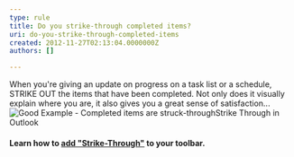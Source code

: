 ```yaml
---
type: rule
title: Do you strike-through completed items?
uri: do-you-strike-through-completed-items
created: 2012-11-27T02:13:04.0000000Z
authors: []

---
```


When you're giving an update on progress on a task list or a schedule, STRIKE OUT the items that have been completed. Not only does it visually explain where you are, it also gives you a great sense of satisfaction...
 ![ Good Example - Completed items are struck-through![Strike Through in Outlook](../assets/OutlookTaskList.JPG)](../assets/StrikeThrough.gif)
#### Learn how to [add "Strike-Through"](http://www.ssw.com.au/ssw/KB/KB.asp?KBID=Q803334) to your toolbar.
